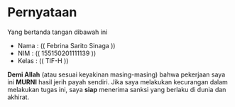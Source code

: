 # Pernyataan

Yang bertanda tangan dibawah ini

* Nama : (( Febrina Sarito Sinaga ))
* NIM : (( 155150201111139 ))
* Kelas : (( TIF-H ))

**Demi Allah** (atau sesuai keyakinan masing-masing) bahwa pekerjaan saya ini **MURNI** hasil jerih payah sendiri. Jika saya melakukan kecurangan dalam melakukan tugas ini, saya **siap** menerima sanksi yang berlaku di dunia dan akhirat.
